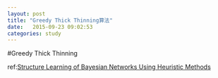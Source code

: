 ```yaml
---
layout: post
title: "Greedy Thick Thinning算法"
date:   2015-09-23 09:02:53
categories: study
---
```

#Greedy Thick Thinning





ref:[Structure Learning of Bayesian Networks Using Heuristic Methods](http://ipcsit.com/vol45/047-ICIKM2012-M20002.pdf)
